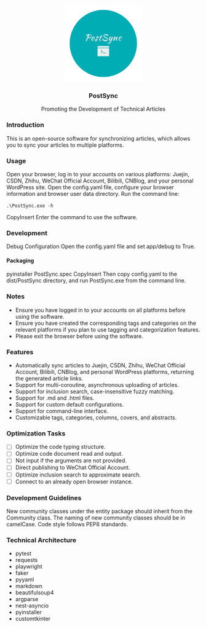 <div align="center">
<img src="static/imgs/logo.png" width="200" height="200" /> 
<h3 align="center"> PostSync </h3> 
<p align="center"> Promoting the Development of Technical Articles </p> 
</div>

### Introduction

This is an open-source software for synchronizing articles, which allows you to sync your articles to multiple
platforms.

### Usage

Open your browser, log in to your accounts on various platforms: Juejin, CSDN, Zhihu, WeChat Official Account, Bilibili,
CNBlog, and your personal WordPress site.
Open the config.yaml file, configure your browser information and browser user data directory.
Run the command line:

``` shell
.\PostSync.exe -h
```

CopyInsert
Enter the command to use the software.

### Development

Debug Configuration
Open the config.yaml file and set app/debug to True.

#### Packaging

pyinstaller PostSync.spec
CopyInsert
Then copy config.yaml to the dist/PostSync directory, and run PostSync.exe from the command line.

### Notes

- Ensure you have logged in to your accounts on all platforms before using the software.
- Ensure you have created the corresponding tags and categories on the relevant platforms if you plan to use tagging and
  categorization features.
- Please exit the browser before using the software.

### Features

- Automatically sync articles to Juejin, CSDN, Zhihu, WeChat Official Account, Bilibili, CNBlog, and personal WordPress
  platforms, returning the generated article links.
- Support for multi-coroutine, asynchronous uploading of articles.
- Support for inclusion search, case-insensitive fuzzy matching.
- Support for .md and .html files.
- Support for custom default configurations.
- Support for command-line interface.
- Customizable tags, categories, columns, covers, and abstracts.

### Optimization Tasks

- [ ] Optimize the code typing structure.
- [ ] Optimize code document read and output.
- [ ] Not input if the arguments are not provided.
- [ ] Direct publishing to WeChat Official Account.
- [ ] Optimize inclusion search to approximate search.
- [ ] Connect to an already open browser instance.

### Development Guidelines

New community classes under the entity package should inherit from the Community class.
The naming of new community classes should be in camelCase.
Code style follows PEP8 standards.

### Technical Architecture

- pytest
- requests
- playwright
- faker
- pyyaml
- markdown
- beautifulsoup4
- argparse
- nest-asyncio
- pyinstaller
- customtkinter